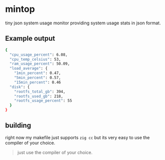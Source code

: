 # mintop
tiny json system usage monitor providing system usage stats in json format.


## Example output
```bash
{
  "cpu_usage_percent": 6.08,
  "cpu_temp_celsius": 53,
  "ram_usage_percent": 50.09,
  "load_average": {
    "1min_percent": 0.47,
    "5min_percent": 0.57,
    "15min_percent": 0.46
  "disk": {
    "rootfs_total_gb": 394,
    "rootfs_used_gb": 218,
    "rootfs_usage_percent": 55
  }
}
```

## building
right now my makefile just supports `zig cc` but its very easy to use the compiler of your choice.

> just use the compiler of your choice.
